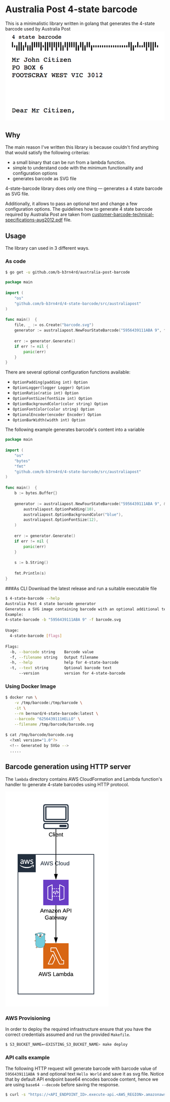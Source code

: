 # Australia Post 4-state barcode
This is a minimalistic library written in golang that generates the 4-state barcode used by Australia Post
![Australia Post barcode](./examples/barcode.png)

## Why
The main reason I've written this library is because couldn't find anything that would satisfy the following criterias:
* a small binary that can be run from a lambda function.
* simple to understand code with the minimum functionality and configuration options
* generates barcode as SVG file

4-state-barcode library does only one thing &mdash; generates a 4 state barcode as SVG file.
 
Additionally, it allows to pass an optional text and change a few configuration options.
The guidelines how to generate 4 state barcode required by Australia Post are taken from [customer-barcode-technical-specifications-aug2012.pdf](https://auspost.com.au/.../customer-barcode-technical-specifications-aug2012.pdf) file.

## Usage
The library can used in 3 different ways.
### As code
```bash
$ go get -u github.com/b-b3rn4rd/australia-post-barcode
```
```go
package main

import (
    "os"
    "github.com/b-b3rn4rd/4-state-barcode/src/australiapost"
)

func main()  {
    file, _ := os.Create("barcode.svg")
    generator := australiapost.NewFourStateBarcode("5956439111ABA 9", file, "hello world")
        
    err := generator.Generate()
    if err != nil {
        panic(err)
    } 
}
```

There are several optional configuration functions available:
* `OptionPadding(padding int) Option`
* `OptionLogger(logger Logger) Option`
* `OptionRatio(ratio int) Option`
* `OptionFontSize(fontSize int) Option`
* `OptionBackgroundColor(color string) Option`
* `OptionFontColor(color string) Option`
* `OptionalEncoder(encoder Encoder) Option`
* `OptionBarWidth(width int) Option`

The following example generates barcode's content into a variable

```go
package main

import (
    "os"
    "bytes"
    "fmt"
    "github.com/b-b3rn4rd/4-state-barcode/src/australiapost"
)

func main()  {
    b := bytes.Buffer{}
    
    generator := australiapost.NewFourStateBarcode("5956439111ABA 9", &b, "hello world", 
    	australiapost.OptionPadding(10),
        australiapost.OptionBackgroundColor("blue"),
        australiapost.OptionFontSize(12),
    )
        
    err := generator.Generate()
    if err != nil {
        panic(err)
    }
    
    s := b.String()
    
    fmt.Println(s)
}
```

###As CLI
Download the latest release and run a suitable executable file

```bash
$ 4-state-barcode --help
Australia Post 4 state barcode generator
Generates a SVG image containing barcode with an optional additional text
Example: 
4-state-barcode -b "5956439111ABA 9" -f barcode.svg

Usage:
  4-state-barcode [flags]

Flags:
  -b, --barcode string    Barcode value
  -f, --filename string   Output filename
  -h, --help              help for 4-state-barcode
  -t, --text string       Optional barcode text
      --version           version for 4-state-barcode

```

### Using Docker Image

```bash
$ docker run \
    -v /tmp/barcode:/tmp/barcode \
    -it \
    --rm bernard/4-state-barcode:latest \
    --barcode "6256439111HELLO" \
    --filename /tmp/barcode/barcode.svg

$ cat /tmp/barcode/barcode.svg
  <?xml version="1.0"?>
  <!-- Generated by SVGo -->
  .....
```

## Barcode generation using HTTP server
The `lambda` directory contains AWS CloudFormation and Lambda function's handler to generate
4-state barcodes using HTTP protocol.

![Australia Post barcode](./examples/http-server.png)

### AWS Provisioning
In order to deploy the required infrastructure ensure that you have the correct credentials assumed and run the provided `Makefile`.

```bash
$ S3_BUCKET_NAME=<EXISTING_S3_BUCKET_NAME> make deploy
```
### API calls example
The following HTTP request will generate barcode with barcode value of `5956439111ABA 9` and optional text `Hello World` 
and save it as svg file. Notice that by default API endpoint base64 encodes barcode content, hence we are using `base64 --decode` 
before saving the response.

```bash
$ curl -s "https://<API_ENDPOINT_ID>.execute-api.<AWS_REGION>.amazonaws.com/prod?barcode=5956439111ABA%209&text=Hello%20World" | base64 --decode > barcode.svg
```